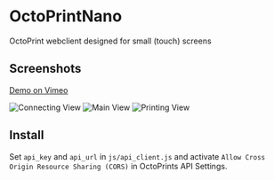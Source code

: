 # OctoPrintNano
OctoPrint webclient designed for small (touch) screens

## Screenshots
[Demo on Vimeo](https://vimeo.com/134300495)

![Connecting View](/../screenshots/connecting_view.png?raw=true)
![Main View](/../screenshots/main_view.png?raw=true)
![Printing View](/../screenshots/printing_view.png?raw=true)


## Install
Set ``api_key`` and ``api_url`` in ``js/api_client.js`` and activate ``Allow Cross Origin Resource Sharing (CORS)`` in OctoPrints API Settings.
